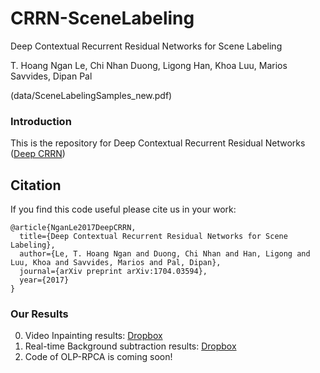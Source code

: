 # CRRN-SceneLabeling
Deep Contextual Recurrent Residual Networks for Scene Labeling

T. Hoang Ngan Le, Chi Nhan Duong, Ligong Han, Khoa Luu, Marios Savvides, Dipan Pal

(data/SceneLabelingSamples_new.pdf)

### Introduction

This is the repository for Deep Contextual Recurrent Residual Networks ([Deep CRRN](https://arxiv.org/pdf/1704.03594))
 
## Citation

If you find this code useful please cite us in your work:

```
@article{NganLe2017DeepCRRN,
  title={Deep Contextual Recurrent Residual Networks for Scene Labeling},
  author={Le, T. Hoang Ngan and Duong, Chi Nhan and Han, Ligong and Luu, Khoa and Savvides, Marios and Pal, Dipan},
  journal={arXiv preprint arXiv:1704.03594},
  year={2017}
}
```

### Our Results

0. Video Inpainting results: [Dropbox](https://www.dropbox.com/s/w3ti8i7eg7it35n/Video_inpainting_demo.mp4?dl=0)
0. Real-time Background subtraction results: [Dropbox](https://www.dropbox.com/sh/rqneam8659js80k/AAByj0oBtX4V4D-4h_WBviXXa?dl=0)
0. Code of OLP-RPCA is coming soon!
